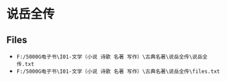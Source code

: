 # 说岳全传

## Files

- `F:/5000G电子书\I01-文学（小说 诗歌 名著 写作）\古典名著\说岳全传\说岳全传.txt`
- `F:/5000G电子书\I01-文学（小说 诗歌 名著 写作）\古典名著\说岳全传\files.txt`
